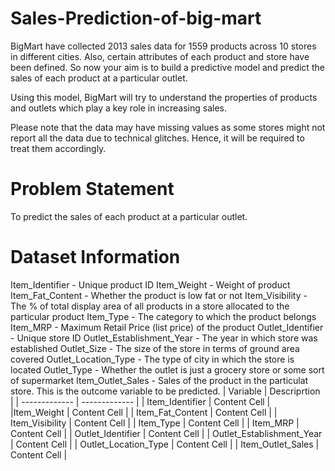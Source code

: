 # Sales-Prediction-of-big-mart
BigMart have collected 2013 sales data for 1559 products across 10 stores in different cities. Also, certain attributes of each product and store have been defined. So now your aim is to build a predictive model and predict the sales of each product at a particular outlet.

Using this model, BigMart will try to understand the properties of products and outlets which play a key role in increasing sales.

Please note that the data may have missing values as some stores might not report all the data due to technical glitches. Hence, it will be required to treat them accordingly.
# Problem Statement
To predict the sales of each product at a particular outlet.
# Dataset Information
Item_Identifier	- Unique product ID
Item_Weight	- Weight of product
Item_Fat_Content -	Whether the product is low fat or not
Item_Visibility	- The % of total display area of all products in a store allocated to the particular product
Item_Type	- The category to which the product belongs
Item_MRP	- Maximum Retail Price (list price) of the product
Outlet_Identifier -	Unique store ID
Outlet_Establishment_Year -	The year in which store was established
Outlet_Size -	The size of the store in terms of ground area covered
Outlet_Location_Type -	The type of city in which the store is located
Outlet_Type -	Whether the outlet is just a grocery store or some sort of supermarket
Item_Outlet_Sales -	Sales of the product in the particulat store. This is the outcome variable to be predicted.
| Variable      | Descriprtion  |
| ------------- | ------------- |
| Item_Identifier | Content Cell  |
|Item_Weight  | Content Cell  |
| Item_Fat_Content  | Content Cell  |
| Item_Visibility  | Content Cell  |
| Item_Type  | Content Cell  |
| Item_MRP  | Content Cell  |
| Outlet_Identifier | Content Cell  |
| Outlet_Establishment_Year  | Content Cell  |
| Outlet_Location_Type  | Content Cell  |
| Item_Outlet_Sales  | Content Cell  |
